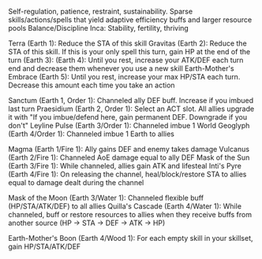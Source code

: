 Self-regulation, patience, restraint, sustainability. Sparse skills/actions/spells that yield adaptive efficiency buffs and larger resource pools
Balance/Discipline
Inca: Stability, fertility, thriving

Terra (Earth 1): Reduce the STA of this skill
Gravitas (Earth 2): Reduce the STA of this skill. If this is your only spell this turn, gain HP at the end of the turn
 (Earth 3): 
 (Earth 4): Until you rest, increase your ATK/DEF each turn end and decrease them whenever you use a new skill
Earth-Mother's Embrace (Earth 5): Until you rest, increase your max HP/STA each turn. Decrease this amount each time you take an action

Sanctum (Earth 1, Order 1): Channeled ally DEF buff. Increase if you imbued last turn
Praesidium (Earth 2, Order 1): Select an ACT slot. All allies upgrade it with "If you imbue/defend here, gain permanent DEF. Downgrade if you don't"
Leyline Pulse (Earth 3/Order 1): Channeled imbue 1
World Geoglyph (Earth 4/Order 1): Channeled imbue 1 Earth to allies

Magma (Earth 1/Fire 1): Ally gains DEF and enemy takes damage
Vulcanus (Earth 2/Fire 1): Channeled AoE damage equal to ally DEF
Mask of the Sun (Earth 3/Fire 1): While channeled, allies gain ATK and lifesteal
Inti's Pyre (Earth 4/Fire 1): On releasing the channel, heal/block/restore STA to allies equal to damage dealt during the channel

Mask of the Moon (Earth 3/Water 1): Channeled flexible buff (HP/STA/ATK/DEF) to all allies
Quilla's Cascade (Earth 4/Water 1): While channeled, buff or restore resources to allies when they receive buffs from another source (HP -> STA -> DEF -> ATK -> HP)

Earth-Mother's Boon (Earth 4/Wood 1): For each empty skill in your skillset, gain HP/STA/ATK/DEF

